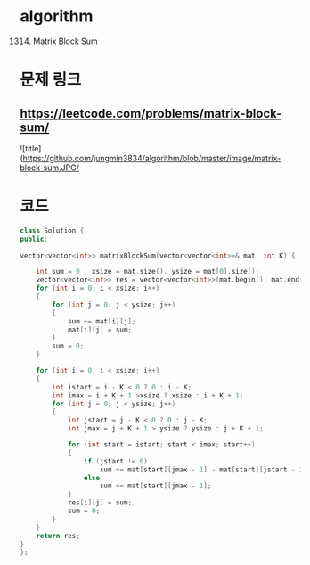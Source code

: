 # algorithm 
1314. Matrix Block Sum
  
  
  
  
  
# 문제 링크  
## https://leetcode.com/problems/matrix-block-sum/

![title](https://github.com/jungmin3834/algorithm/blob/master/image/matrix-block-sum.JPG/

# 코드

```cpp
class Solution {
public:
   
vector<vector<int>> matrixBlockSum(vector<vector<int>>& mat, int K) {

	int sum = 0 , xsize = mat.size(), ysize = mat[0].size();
	vector<vector<int>> res = vector<vector<int>>(mat.begin(), mat.end());
	for (int i = 0; i < xsize; i++)
	{
		for (int j = 0; j < ysize; j++)
		{
			sum += mat[i][j];
			mat[i][j] = sum;
		}
		sum = 0;
	}

	for (int i = 0; i < xsize; i++)
	{
		int istart = i - K < 0 ? 0 : i - K;
		int imax = i + K + 1 >xsize ? xsize : i + K + 1;
		for (int j = 0; j < ysize; j++)
		{
			int jstart = j - K < 0 ? 0 : j - K;
			int jmax = j + K + 1 > ysize ? ysize : j + K + 1;

			for (int start = istart; start < imax; start++)
			{
				if (jstart != 0)
					sum += mat[start][jmax - 1] - mat[start][jstart - 1];
				else
					sum += mat[start][jmax - 1];
			}
			res[i][j] = sum;
			sum = 0;
		}
	}
	return res;
}
};
```
